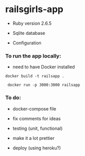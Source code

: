 # railsgirls-app


* Ruby version 2.6.5

* Sqlite database



* Configuration


### To run the app locally:

* need to have Docker installed

```
docker build -t railsapp .
```

```
 docker run -p 3000:3000 railsapp
```


### To do:

* docker-compose file

* fix comments for ideas

* testing (unit, functional)

* make it a lot prettier

* deploy (using heroku?)
